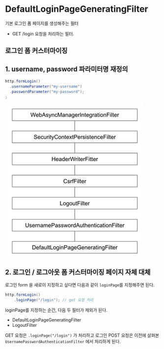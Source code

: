 # DefaultLoginPageGeneratingFilter

기본 로그인 폼 페이지를 생성해주는 필터

- GET /login 요청을 처리하는 필터.

## 로그인 폼 커스터마이징
## 1. username, password 파라미터명 재정의

```java
http.formLogin()
  .usernameParameter("my-username")
  .passwordParameter("my-password");
;
```

![img](./img/default-login-page-generating-filter.png)

## 2. 로그인 / 로그아웃 폼 커스터마이징 페이지 자체 대체

로그인 form 을 새로이 지정하고 싶다면 다음과 같이 `loginPage`를 지정해주면 된다.

```java
http.formLogin()
    .loginPage("/login"); // get 요청 처리
```

loginPage를 지정하는 순간, 다음 두 필터가 제외가 된다.

- DefaultLoginPageGeneratingFilter
- LogoutFilter

GET 요청은 `.loginPage("/login")` 가 처리하고 로그인 POST 요청은 이전에 살펴본 `UsernamePasswordAuthenticationFilter` 에서 처리하게 된다.

